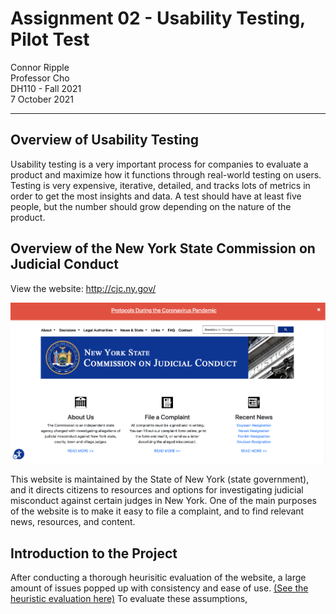 # Assignment 02 - Usability Testing, Pilot Test

Connor Ripple <br>
Professor Cho <br>
DH110 - Fall 2021 <br>
7 October 2021 <br>

---

## Overview of Usability Testing
Usability testing is a very important process for companies to evaluate a product and maximize how it functions through real-world testing on users. Testing is very expensive, iterative, detailed, and tracks lots of metrics in order to get the most insights and data. A test should have at least five people, but the number should grow depending on the nature of the product. 

## Overview of the New York State Commission on Judicial Conduct 
View the website: http://cjc.ny.gov/

![Screenshot of the New York State Commission on Judicial Conduct Website home page, taken September 28, 2021](https://github.com/cjripple/DH110-SEM1F/blob/83fe447f7b0019056d2e3644e98f12da8e2c5be5/assignment01/cjc-screenshot.png)

This website is maintained by the State of New York (state government), and it directs citizens to resources and options for investigating judicial misconduct against certain judges in New York. One of the main purposes of the website is to make it easy to file a complaint, and to find relevant news, resources, and content. 

## Introduction to the Project
After conducting a thorough heurisitic evaluation of the website, a large amount of issues popped up with consistency and ease of use. [(See the heuristic evaluation here)](https://github.com/cjripple/DH110-SEM1F/tree/main/assignment01) To evaluate these assumptions, 
